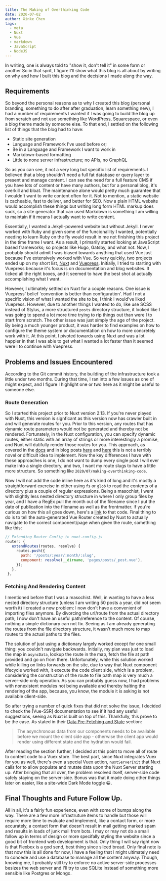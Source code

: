 ```yaml
---
title: The Making of Overthinking Code
date: 2020-07-02
author: Xinke Chen
tags:
  - meta
  - Nuxt
  - Vue
  - markdown
  - JavaScript
  - NodeJS
---
```


In writing, one is always told to "show it, don't tell it" in some form or
another So in that sprit, I figure I'll show what this blog is all about by
writing on why and how I built this blog and the decisions I made along the way.

## Requirements

So beyond the personal reasons as to why I created this blog (personal branding,
something to do after after graduation, learn something new), I had a number of
requirements I wanted if I was going to build the blog up from scratch and not
use something like WordPress, Squarespace, or even a blog theme made by someone
else. To that end, I settled on the following list of things that the blog had
to have:

- Static site generation
- Language and Framework I've used before or;
- Be in a Language and Framework I want to work in
- Markdown-based formatting
- Little to none server infrastructure; no APIs, no GraphQL

So as you can see, it not a very long but specific list of requirements. I
believed that a blog shouldn't need a full fat database or query layer to
present and manage content. I can see the need for a full feature CMS if you
have lots of content or have many authors, but for a personal blog, it's
overkill and bloat. The maintenance alone would pretty much guarantee that I
wouldn't want to write content often for it. Not to mention, a static website is
cacheable, fast to deliver, and better for SEO. Now a plain HTML website would
accomplish these things but writing long form HTML markup does suck, so a site
generator that can used Markdown is something I am willing to maintain if it
means I actually want to write content.

Essentially, I wanted a Jekyll-powered website but without Jekyll. I never
worked with Ruby and given some of the funcionallity I wanted, potentially
needing to learn Ruby on the fly would result in me not finishing this project
in the time frame I want. As a result, I primarily started looking at JavaScript
based frameworks; so projects like Hugo, Gatsby, and what not. Now, I probably
should admit I was biased towards anything that used Vue just because I've
extensively worked with Vue. So very quickly, two projects ended up on my short
list, [Nuxt][1] and [Vuepress][2]. Initially, I tried to starting with Vuepress
because it's focus is on documentation and blog websites. It ticked all the
right boxes, and it seemed to have the best shot at actually accomplishing what
I want.

However, I ultimately settled on Nuxt for a couple reasons. One issue is
Vuepress' belief 'convention is better than configuration'. Had I not a specific
vision of what I wanted the site to be, I think I would've liked Vuepress.
However, due to another things I wanted to do, like use SCSS instead of Stylus,
a more structured `posts` directory structure, it looked like I was going to
spend a lot more time trying to rip things out than were I to start from
scratch. The other issue was just simply the age of the project. By being a much
younger product, it was harder to find examples on how to configure the theme
system or documentation on how to more concretely work with it. At this point, I
pivoted towards using Nuxt and was a lot happier in that I was able to get what
I wanted a lot faster than it seemed were I to continue with Vuepress.

## Problems and Issues Encountered

According to the Git commit history, the building of the infrastructure took a
little under two months. During that time, I ran into a few issues as one of
might expect, and I figure I highlight one or two here as it might be useful to
someone else.

### Route Generation

So I started this project prior to Nuxt version 2.13. If you're never played
with Nuxt, this version is signficant as this version now has crawler built in
and will generate routes for you. Prior to this version, any routes that has
dynamic route parameters would not be generated and thereby not be rendered.
Fortunately, in the Nuxt configuration, you can specify dynamic routes, either
static with an array of strings or more interestingly a promise, and Nuxt will
dutifully render those routes for you. This approach, as covered in the
[docs][3] and in blog posts [here][4] and [here][5] this is not a terribly novel
or difficult idea to implement. Now the key differences I have with these
approaches is one, I do not want to dump every single post I will ever make into
a single directory, and two, I want my route slugs to have a little more
structure. So something like `2020/07/making-overthinking-code`.

 Now I will not add the code inline here as it's kind of long and it's mostly a
 straightforward exercise in either using `fs` or `glob` to read the contents of
 a directory plus a couple of regular expressions. Being a masochist, I went
 with slightly less nested directory structure in where I only group files by
 year, and I have a RegEx pull the month out of the filename since I put the
 date of publication into the filename as well as the frontmatter. If you're
 curious on how this all goes down, here's a [link][6] to that code. Final thing
 to do is to tell the auto-generated Vue Router created by Nuxt to actually
 navigate to the correct component/page when given the route, something like
 this:
 ``` JavaScript
// Extending Router Config in nuxt.config.js
 router: {
    extendRoutes(routes, resolve) {
      routes.push({
        path: '/posts/:year/:month/:slug',
        component: resolve(__dirname, 'pages/posts/_post.vue'),
      });
    },
  },
 ```

### Fetching And Rendering Content

I mentioned before that I was a masochist. Well, in wanting to have a less
nested directory structure (unless I am writing 50 posts a year, did not seem
worth it) I created a new problem: I now don't have a convenient of importing
files anymore. By divorcing the url/route from the actual directory path, I now
don't have an useful path/reference to the content. Of course, nothing a simple
dictionary can not fix. Seeing as I am already generating the routes from the
file directory structure, it wasn't much more to map routes to the actual paths
to the files.

The solution of just using a dictionary largely worked except for one small
thing: you couldn't navigate backwards. Initially, my plan was just to load the
map in `asyncData`, lookup the route in the map, fetch the file at path provided
and go on from there. Unfortunately, while this solution worked while killing on
links forwards on the site, due to way that Nuxt component lifecycle worked
with, it execute the code client side, which is a problem, considering the
construction of the route to file path map is very much a server-side only
operation. As you can probably guess now, I had problems with nonexistent
modules not being available and thereby halting the rendering of the app,
because, you know, the module it is asking is not available client-side. 

So after trying a number of quick fixes that did not solve the issue, I decided
to check the [Vue-SSR] documentation to see if it had any useful suggestions,
seeing as Nuxt is built on top of this. Thankfully, this prove to be the case.
As stated in their [Data Pre-Fetching and State][8] section: 

> The asynchronous data from our components needs to be available before we
> mount the client side app - otherwise the client app would render using
> different state and the hydration would fail.

After reading the section further, I decided at this point to move all of route
to content code to a Vuex store. The best part, since Nuxt integrates Vuex
for you as well, there's even a special Vuex action, `nuxtServerInit` that
Nuxt calls for to allow populate and mutate data upon the Nuxt Server starting 
up. After bringing that all over, the problem resolved itself, server-side
code safely staying on the server-side. Bonus was that it made doing other things
later on easier, like a site-wide Dark Mode toggle 😀.

## Final Thoughts and Future Follow Up.

All in all, it's a fairly fun experience, even with some of bumps along the way.
There are a few more infrastruture items to handle but those will require more
time to evaluate and implement, like a contact form, or more accurately, a contact
form that doesn't result in mail getting marked spam and results in loads of junk
mail from bots. I may or may not do a small follow up in terms of design or more
specifally styling the website since a good bit of frontend web development is
that. Only thing I will say right now is that Flexbox is a god send, best thing
since sliced bread. Only final note is that now this is all done for now, I
have a feeling that I might ultimately need to concede and use a database to
manage all the content anyway. Though, knowing me, I probably still try to enforce
no active server-side processes besizes the web server and I'll try to use SQLite
instead of something more sensible like Postgres or Mongo. 

[1]: https://nuxtjs.org/
[2]: https://vuepress.vuejs.org/
[3]: https://nuxtjs.org/api/configuration-generate#routes
[4]: https://regenrek.com/posts/create-a-frontmatter-markdown-powered-blog-with-nuxt.js/
[5]: https://nirebu.com/blog/building-my-static-blog-with-nuxtjs-and-markdown-beginner
[6]: https://github.com/xinkecf35/overthinkingcode/blob/29feb8df0e3de15c34bd1ed89b992d3aa7aa9efa/plugins/content-utils.js
[7]: https://ssr.vuejs.org/
[8]: https://ssr.vuejs.org/guide/data.html